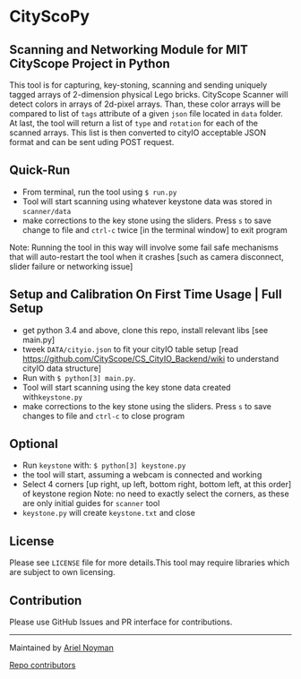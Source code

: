 # CityScoPy

## Scanning and Networking Module for MIT CityScope Project in Python

This tool is for capturing, key-stoning, scanning and sending uniquely tagged arrays of 2-dimension physical Lego bricks. CityScope Scanner will detect colors in arrays of 2d-pixel arrays. Than, these color arrays will be compared to list of `tags` attribute of a given `json` file located in `data` folder. At last, the tool will return a list of `type` and `rotation` for each of the scanned arrays. This list is then converted to cityIO acceptable JSON format and can be sent uding POST request.

## Quick-Run

- From terminal, run the tool using `$ run.py`
- Tool will start scanning using whatever keystone data was stored in `scanner/data`
- make corrections to the key stone using the sliders. Press `s` to save change to file and `ctrl-c` twice [in the terminal window] to exit program

Note: Running the tool in this way will involve some fail safe mechanisms that will auto-restart the tool when it crashes [such as camera disconnect, slider failure or networking issue]

## Setup and Calibration On First Time Usage | Full Setup

- get python 3.4 and above, clone this repo, install relevant libs [see main.py]
- tweek `DATA/cityio.json` to fit your cityIO table setup [read https://github.com/CityScope/CS_CityIO_Backend/wiki to understand cityIO data structure]
- Run with `$ python[3] main.py`. 
- Tool will start scanning using the key stone data created with`keystone.py`
- make corrections to the key stone using the sliders. Press `s` to save changes to file and `ctrl-c` to close program

## Optional
- Run `keystone` with: `$ python[3] keystone.py`
- the tool will start, assuming a webcam is connected and working
- Select 4 corners [up right, up left, bottom right, bottom left, at this order] of keystone region
  Note: no need to exactly select the corners, as these are only initial guides for `scanner` tool
- `keystone.py` will create `keystone.txt` and close

## License

Please see `LICENSE` file for more details.This tool may require libraries which are subject to own licensing.

## Contribution

Please use GitHub Issues and PR interface for contributions.

---

Maintained by [Ariel Noyman](http://arielnoyman.com)

[Repo contributors](https://github.com/CityScope/CS_Scanner_Python/graphs/contributors)

